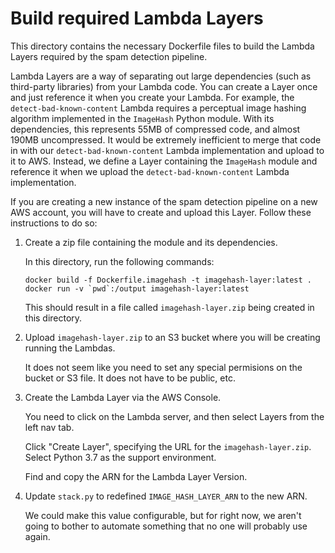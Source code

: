 # Build required Lambda Layers
This directory contains the necessary Dockerfile files to build the Lambda Layers required by the
spam detection pipeline.

Lambda Layers are a way of separating out large dependencies (such as third-party libraries) from your
Lambda code.  You can create a Layer once and just reference it when you create your Lambda.  For example,
the `detect-bad-known-content` Lambda requires a perceptual image hashing algorithm implemented in the
`ImageHash` Python module.  With its dependencies, this represents 55MB of compressed code, and almost 190MB
uncompressed.  It would be extremely inefficient to merge that code in with our `detect-bad-known-content`
Lambda implementation and upload to it to AWS.  Instead, we define a Layer containing the `ImageHash` module
and reference it when we upload the `detect-bad-known-content` Lambda implementation.

If you are creating a new instance of the spam detection pipeline on a new AWS account, you will have to
create and upload this Layer.  Follow these instructions to do so:

1.  Create a zip file containing the module and its dependencies.

    In this directory, run the following commands:
    ```
    docker build -f Dockerfile.imagehash -t imagehash-layer:latest .
    docker run -v `pwd`:/output imagehash-layer:latest
    ```

    This should result in a file called `imagehash-layer.zip` being created in this directory.

2.  Upload `imagehash-layer.zip` to an S3 bucket where you will be creating running the Lambdas.

    It does not seem like you need to set any special permisions on the bucket or S3 file.  It does
    not have to be public, etc.

3.  Create the Lambda Layer via the AWS Console.

    You need to click on the Lambda server, and then select Layers from the left nav tab.

    Click "Create Layer", specifying the URL for the `imagehash-layer.zip`.  Select Python 3.7 as
    the support environment.

    Find and copy the ARN for the Lambda Layer Version.

4.  Update `stack.py` to redefined `IMAGE_HASH_LAYER_ARN` to the new ARN.

    We could make this value configurable, but for right now, we aren't going to bother to automate
    something that no one will probably use again.
